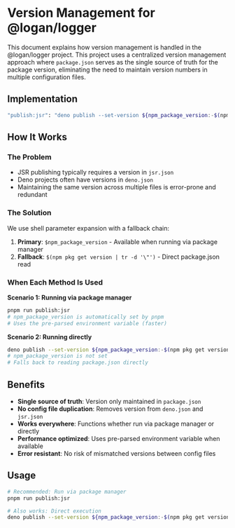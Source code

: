 # Version Management for @logan/logger

This document explains how version management is handled in the @logan/logger project. This project uses a centralized version management approach where `package.json` serves as the single source of truth for the package version, eliminating the need to maintain version numbers in multiple configuration files.

## Implementation

```bash
"publish:jsr": "deno publish --set-version ${npm_package_version:-$(npm pkg get version | tr -d '\"')}"
```

## How It Works

### The Problem
- JSR publishing typically requires a version in `jsr.json`
- Deno projects often have versions in `deno.json`
- Maintaining the same version across multiple files is error-prone and redundant

### The Solution
We use shell parameter expansion with a fallback chain:

1. **Primary**: `$npm_package_version` - Available when running via package manager
2. **Fallback**: `$(npm pkg get version | tr -d '\"')` - Direct package.json read

### When Each Method Is Used

**Scenario 1: Running via package manager**
```bash
pnpm run publish:jsr
# npm_package_version is automatically set by pnpm
# Uses the pre-parsed environment variable (faster)
```

**Scenario 2: Running directly**
```bash
deno publish --set-version ${npm_package_version:-$(npm pkg get version | tr -d '\"')}
# npm_package_version is not set
# Falls back to reading package.json directly
```

## Benefits

- **Single source of truth**: Version only maintained in `package.json`
- **No config file duplication**: Removes version from `deno.json` and `jsr.json`
- **Works everywhere**: Functions whether run via package manager or directly
- **Performance optimized**: Uses pre-parsed environment variable when available
- **Error resistant**: No risk of mismatched versions between config files

## Usage

```bash
# Recommended: Run via package manager
pnpm run publish:jsr

# Also works: Direct execution
deno publish --set-version ${npm_package_version:-$(npm pkg get version | tr -d '\"')}
```